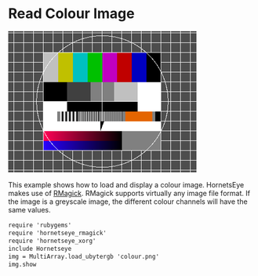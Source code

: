 Read Colour Image
=====================

![Colour image](images/colour.png)

This example shows how to load and display a colour image.  HornetsEye makes use of [RMagick](http://rmagick.rubyforge.org/). RMagick supports virtually any image file format. If the image is a greyscale image, the different colour channels will have the same values.

    require 'rubygems'
    require 'hornetseye_rmagick'
    require 'hornetseye_xorg'
    include Hornetseye
    img = MultiArray.load_ubytergb 'colour.png'
    img.show

